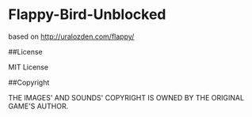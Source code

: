 # Flappy-Bird-Unblocked

based on http://uralozden.com/flappy/

##License

MIT License

##Copyright

THE IMAGES' AND SOUNDS' COPYRIGHT IS OWNED BY THE ORIGINAL GAME'S AUTHOR.
